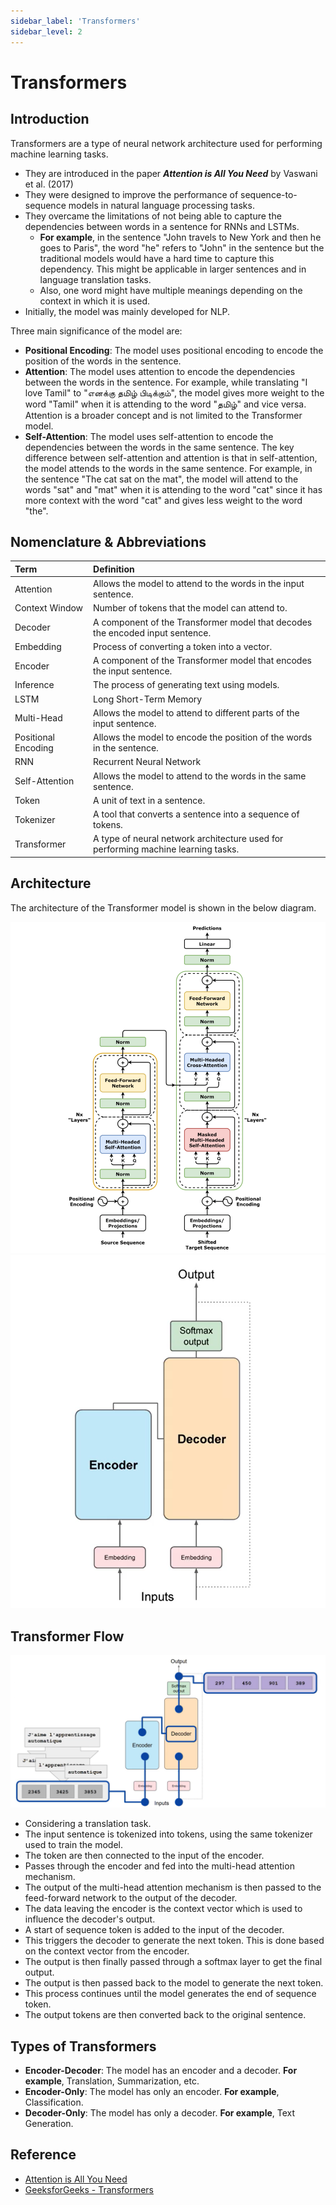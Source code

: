 ```yaml
---
sidebar_label: 'Transformers'
sidebar_level: 2
---
```


# Transformers

## Introduction

Transformers are a type of neural network architecture used for performing machine learning tasks.

- They are introduced in the paper ***Attention is All You Need*** by Vaswani et al. (2017)
- They were designed to improve the performance of sequence-to-sequence models in natural language processing tasks.
- They overcame the limitations of not being able to capture the dependencies between words in a sentence for RNNs and
  LSTMs.
  - **For example**, in the sentence "John travels to New York and then he goes to Paris", the word "he" refers to
    "John" in the sentence but the traditional models would have a hard time to capture this dependency. This might
    be applicable in larger sentences and in language translation tasks.
  - Also, one word might have multiple meanings depending on the context in which it is used.
- Initially, the model was mainly developed for NLP.

Three main significance of the model are:

- **Positional Encoding**: The model uses positional encoding to encode the position of the words in the sentence.
- **Attention**: The model uses attention to encode the dependencies between the words in the sentence. For example,
  while translating "I love Tamil" to "எனக்கு தமிழ் பிடிக்கும்", the model gives more weight to the word "Tamil" when
  it is attending to the word "தமிழ்" and vice versa. Attention is a broader concept and is not limited to the
  Transformer model.
- **Self-Attention**: The model uses self-attention to encode the dependencies between the words in the same sentence.
  The key difference between self-attention and attention is that in self-attention, the model attends to the words
  in the same sentence. For example, in the sentence "The cat sat on the mat", the model will attend to the words "sat"
  and "mat" when it is attending to the word "cat" since it has more context with the word "cat" and gives less weight
  to the word "the".

## Nomenclature & Abbreviations

| Term                | Definition                                                                        |
| :------------------ | :-------------------------------------------------------------------------------- |
| Attention           | Allows the model to attend to the words in the input sentence.                    |
| Context Window      | Number of tokens that the model can attend to.                                    |
| Decoder             | A component of the Transformer model that decodes the encoded input sentence.     |
| Embedding           | Process of converting a token into a vector.                                      |
| Encoder             | A component of the Transformer model that encodes the input sentence.             |
| Inference           | The process of generating text using models.                                      |
| LSTM                | Long Short-Term Memory                                                            |
| Multi-Head          | Allows the model to attend to different parts of the input sentence.              |
| Positional Encoding | Allows the model to encode the position of the words in the sentence.             |
| RNN                 | Recurrent Neural Network                                                          |
| Self-Attention      | Allows the model to attend to the words in the same sentence.                     |
| Token               | A unit of text in a sentence.                                                     |
| Tokenizer           | A tool that converts a sentence into a sequence of tokens.                        |
| Transformer         | A type of neural network architecture used for performing machine learning tasks. |

## Architecture

The architecture of the Transformer model is shown in the below diagram.

![Transformer Architecture](assets/images/transformers/transformers-architecture.png)
![Transformers Architecture Simplified](assets/images/transformers/transformers-architecture-simplified.png)

## Transformer Flow

![Transformer Flow](assets/images/transformers/transformers-flow.png)

- Considering a translation task.
- The input sentence is tokenized into tokens, using the same tokenizer used to train the model.
- The token are then connected to the input of the encoder.
- Passes through the encoder and fed into the multi-head attention mechanism.
- The output of the multi-head attention mechanism is then passed to the feed-forward network to the output of the
  decoder.
- The data leaving the encoder is the context vector which is used to influence the decoder's output.
- A start of sequence token is added to the input of the decoder.
- This triggers the decoder to generate the next token. This is done based on the context vector from the encoder.
- The output is then finally passed through a softmax layer to get the final output.
- The output is then passed back to the model to generate the next token.
- This process continues until the model generates the end of sequence token.
- The output tokens are then converted back to the original sentence.

## Types of Transformers

- **Encoder-Decoder**: The model has an encoder and a decoder. **For example**, Translation, Summarization, etc.
- **Encoder-Only**: The model has only an encoder. **For example**, Classification.
- **Decoder-Only**: The model has only a decoder. **For example**, Text Generation.

## Reference

- [Attention is All You Need](https://arxiv.org/abs/1706.03762)
- [GeeksforGeeks - Transformers](https://www.geeksforgeeks.org/getting-started-with-transformers/)
